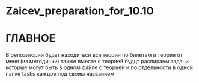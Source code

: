 # Zaicev_preparation_for_10.10


# ГЛАВНОЕ

В репозитории будет находиться вся теория по билетам и теория от меня (из методички)
также вместе с теорией будцт расписаны задачи которые могут быть в одном файле с теорией и по отдельности в одной папке tasks каждое под своим названием 

